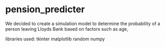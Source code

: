 # pension_predicter
We decided to create a simulation model to determine the probability of a person leaving Lloyds Bank based on factors such as age, 

libraries used:
tkinter
matplotlib
random
numpy
